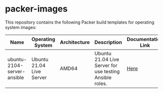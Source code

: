 # packer-images

This repository contains the following Packer build templates for operating system images:

| Name                       | Operating System         | Architecture | Description                                             | Documentation Link |
| -------------------------- | ------------------------ | ------------ | ------------------------------------------------------- | ------------------ |
| ubuntu-2104-server-ansible | Ubuntu 21.04 Live Server | AMD64 | Ubuntu 21.04 Live Server for use testing Ansible roles. | [Here](./ubuntu-2104-server-ansible/README.md)

